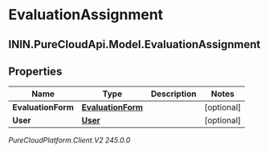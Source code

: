 # EvaluationAssignment

## ININ.PureCloudApi.Model.EvaluationAssignment

## Properties

|Name | Type | Description | Notes|
|------------ | ------------- | ------------- | -------------|
| **EvaluationForm** | [**EvaluationForm**](EvaluationForm) |  | [optional] |
| **User** | [**User**](User) |  | [optional] |



_PureCloudPlatform.Client.V2 245.0.0_
